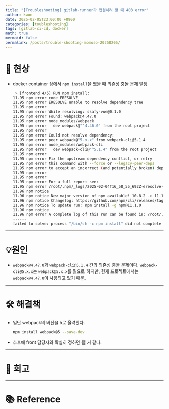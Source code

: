 ```yaml
---
title: "[Troubleshooting] gitlab-runner가 연결하려 할 때 403 error"
author: kwon
date: 2025-02-05T23:00:00 +0900
categories: [toubleshooting]
tags: [gitlab-ci-cd, docker]
math: true
mermaid: false
permalink: /posts/trouble-shooting-momoso-20250205/
---
```


# 🚫 현상

- docker container 상에서 `npm install`을 했을 때 의존성 충돌 문제 발생
    
    ```bash
     > [frontend 4/5] RUN npm install:
    11.95 npm error code ERESOLVE
    11.95 npm error ERESOLVE unable to resolve dependency tree
    11.95 npm error
    11.95 npm error While resolving: ssafy-vue@0.1.0
    11.95 npm error Found: webpack@4.47.0
    11.95 npm error node_modules/webpack
    11.95 npm error   dev webpack@"^4.46.0" from the root project
    11.95 npm error
    11.95 npm error Could not resolve dependency:
    11.95 npm error peer webpack@"5.x.x" from webpack-cli@5.1.4
    11.95 npm error node_modules/webpack-cli
    11.95 npm error   dev webpack-cli@"^5.1.4" from the root project
    11.95 npm error
    11.95 npm error Fix the upstream dependency conflict, or retry
    11.95 npm error this command with --force or --legacy-peer-deps
    11.95 npm error to accept an incorrect (and potentially broken) dependency resolution.
    11.95 npm error
    11.95 npm error
    11.95 npm error For a full report see:
    11.95 npm error /root/.npm/_logs/2025-02-04T16_58_55_692Z-eresolve-report.txt
    11.96 npm notice
    11.96 npm notice New major version of npm available! 10.8.2 -> 11.1.0
    11.96 npm notice Changelog: https://github.com/npm/cli/releases/tag/v11.1.0
    11.96 npm notice To update run: npm install -g npm@11.1.0
    11.96 npm notice
    11.96 npm error A complete log of this run can be found in: /root/.npm/_logs/2025-02-04T16_58_55_692Z-debug-0.log
    ------
    failed to solve: process "/bin/sh -c npm install" did not complete successfully: exit code: 1
    ```
---


# 💡원인

- `webpack@4.47.0`과 `webpack-cli@5.1.4` 간의 의존성 충돌 문제이다. `webpack-cli@5.x.x`는 `webpack@5.x.x`를 필요로 하지만, 현재 프로젝트에서는 `webpack@4.47.0`이 사용되고 있기 때문.
---


# 🛠 해결책

- 일단 webpack의 버전을 5로 올려줬다.
    
    ```bash
    npm install webpack@5 --save-dev
    ```
    
- 추후에 front 담당자와 확실히 정하면 될 거 같다.
---


# 🤔 회고


---


# 📚 Reference